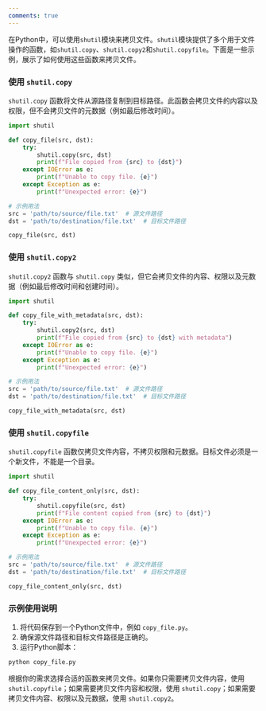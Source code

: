 ```yaml
---
comments: true
---
```


在Python中，可以使用`shutil`模块来拷贝文件。`shutil`模块提供了多个用于文件操作的函数，如`shutil.copy`、`shutil.copy2`和`shutil.copyfile`。下面是一些示例，展示了如何使用这些函数来拷贝文件。

### 使用 `shutil.copy`

`shutil.copy` 函数将文件从源路径复制到目标路径。此函数会拷贝文件的内容以及权限，但不会拷贝文件的元数据（例如最后修改时间）。

```python
import shutil

def copy_file(src, dst):
    try:
        shutil.copy(src, dst)
        print(f"File copied from {src} to {dst}")
    except IOError as e:
        print(f"Unable to copy file. {e}")
    except Exception as e:
        print(f"Unexpected error: {e}")

# 示例用法
src = 'path/to/source/file.txt'  # 源文件路径
dst = 'path/to/destination/file.txt'  # 目标文件路径

copy_file(src, dst)
```

### 使用 `shutil.copy2`

`shutil.copy2` 函数与 `shutil.copy` 类似，但它会拷贝文件的内容、权限以及元数据（例如最后修改时间和创建时间）。

```python
import shutil

def copy_file_with_metadata(src, dst):
    try:
        shutil.copy2(src, dst)
        print(f"File copied from {src} to {dst} with metadata")
    except IOError as e:
        print(f"Unable to copy file. {e}")
    except Exception as e:
        print(f"Unexpected error: {e}")

# 示例用法
src = 'path/to/source/file.txt'  # 源文件路径
dst = 'path/to/destination/file.txt'  # 目标文件路径

copy_file_with_metadata(src, dst)
```

### 使用 `shutil.copyfile`

`shutil.copyfile` 函数仅拷贝文件内容，不拷贝权限和元数据。目标文件必须是一个新文件，不能是一个目录。

```python
import shutil

def copy_file_content_only(src, dst):
    try:
        shutil.copyfile(src, dst)
        print(f"File content copied from {src} to {dst}")
    except IOError as e:
        print(f"Unable to copy file. {e}")
    except Exception as e:
        print(f"Unexpected error: {e}")

# 示例用法
src = 'path/to/source/file.txt'  # 源文件路径
dst = 'path/to/destination/file.txt'  # 目标文件路径

copy_file_content_only(src, dst)
```

### 示例使用说明

1. 将代码保存到一个Python文件中，例如 `copy_file.py`。
2. 确保源文件路径和目标文件路径是正确的。
3. 运行Python脚本：

```sh
python copy_file.py
```

根据你的需求选择合适的函数来拷贝文件。如果你只需要拷贝文件内容，使用 `shutil.copyfile`；如果需要拷贝文件内容和权限，使用 `shutil.copy`；如果需要拷贝文件内容、权限以及元数据，使用 `shutil.copy2`。